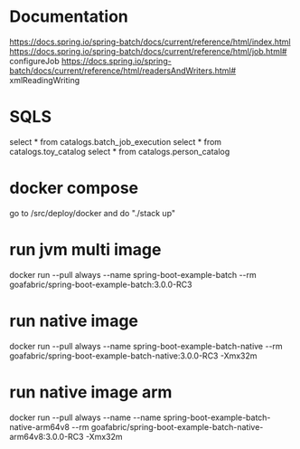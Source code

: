 # Documentation
https://docs.spring.io/spring-batch/docs/current/reference/html/index.html
https://docs.spring.io/spring-batch/docs/current/reference/html/job.html# configureJob
https://docs.spring.io/spring-batch/docs/current/reference/html/readersAndWriters.html# xmlReadingWriting

# SQLS
select * from catalogs.batch_job_execution
select * from catalogs.toy_catalog
select * from catalogs.person_catalog

# docker compose
go to /src/deploy/docker and do "./stack up"

# run jvm multi image
docker run --pull always --name spring-boot-example-batch --rm goafabric/spring-boot-example-batch:3.0.0-RC3

# run native image
docker run --pull always --name spring-boot-example-batch-native --rm goafabric/spring-boot-example-batch-native:3.0.0-RC3 -Xmx32m

# run native image arm
docker run --pull always --name --name spring-boot-example-batch-native-arm64v8 --rm goafabric/spring-boot-example-batch-native-arm64v8:3.0.0-RC3 -Xmx32m

